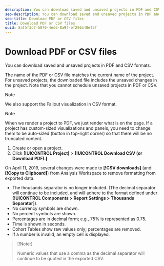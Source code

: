 ```yaml
---
description: You can download saved and unsaved projects in PDF and CSV formats.
seo-description: You can download saved and unsaved projects in PDF and CSV formats.
seo-title: Download PDF or CSV files
title: Download PDF or CSV files
uuid: 8af5f3d7-5870-4ed6-8a9f-ef290a48ef5f
---
```


# Download PDF or CSV files

You can download saved and unsaved projects in PDF and CSV formats.

The name of the PDF or CSV file matches the current name of the project. For unsaved projects, the downloaded file includes the unsaved changes in the project. Note that you cannot schedule unsaved projects in PDF or CSV.

>[!NOTE]
>
>We also support the Fallout visualization in CSV format.

>[!NOTE]
>
>When we render a project to PDF, we just render what is on the page. If a project has custom-sized visualizations and panels, you need to change them to be auto-sized (button in top-right corner) so that there will be no truncated content.

1. Create or open a project. 
1. Click **[!UICONTROL Project]** > **[!UICONTROL Download CSV (or Download PDF).]**

 On April 11, 2019, several changes were made to **[!CSV downloads]** (and **[!Copy to Clipboard]**) from Analysis Workspace to remove formatting from exported data. 
 * The thousands separator is no longer included. (The decimal separator will continue to be included, and will adhere to the format defined under **[!UICONTROL Components > Report Settings > Thousands Separator]**). 
 * No currency symbols are shown.
 * No percent symbols are shown. 
 * Percentages are in decimal form; e.g., 75% is represented as 0.75.
 * Time is shown in seconds.
 * Cohort Tables show raw values only; percentages are removed.
 * If a number is invalid, an empty cell is displayed.

 >[!Note:]
 >
 > Numeric values that use a comma as the decimal separator will continue to be quoted in the exported CSV.